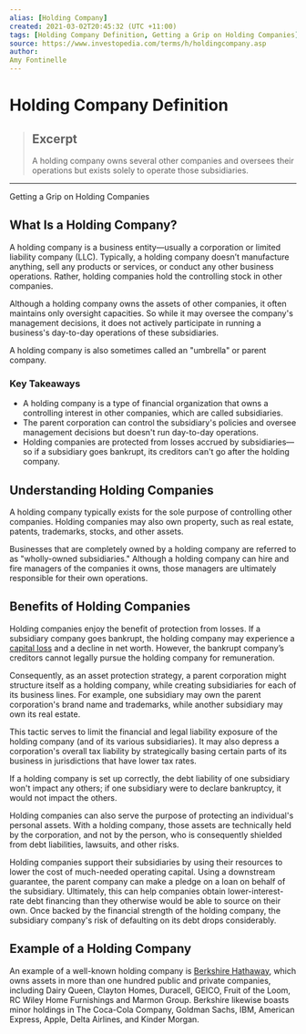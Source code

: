 ```yaml
---
alias: [Holding Company]
created: 2021-03-02T20:45:32 (UTC +11:00)
tags: [Holding Company Definition, Getting a Grip on Holding Companies]
source: https://www.investopedia.com/terms/h/holdingcompany.asp
author: 
Amy Fontinelle
---
```


# Holding Company Definition

> ## Excerpt
> A holding company owns several other companies and oversees their operations but exists solely to operate those subsidiaries.

---

Getting a Grip on Holding Companies
## What Is a Holding Company?

A holding company is a business entity—usually a corporation or limited liability company (LLC). Typically, a holding company doesn’t manufacture anything, sell any products or services, or conduct any other business operations. Rather, holding companies hold the controlling stock in other companies.

Although a holding company owns the assets of other companies, it often maintains only oversight capacities. So while it may oversee the company's management decisions, it does not actively participate in running a business's day-to-day operations of these subsidiaries.

A holding company is also sometimes called an "umbrella" or parent company.

### Key Takeaways

-   A holding company is a type of financial organization that owns a controlling interest in other companies, which are called subsidiaries.
-   The parent corporation can control the subsidiary's policies and oversee management decisions but doesn't run day-to-day operations.
-   Holding companies are protected from losses accrued by subsidiaries—so if a subsidiary goes bankrupt, its creditors can't go after the holding company.

## Understanding Holding Companies

A holding company typically exists for the sole purpose of controlling other companies. Holding companies may also own property, such as real estate, patents, trademarks, stocks, and other assets.

Businesses that are completely owned by a holding company are referred to as "wholly-owned subsidiaries." Although a holding company can hire and fire managers of the companies it owns, those managers are ultimately responsible for their own operations.

## Benefits of Holding Companies

Holding companies enjoy the benefit of protection from losses. If a subsidiary company goes bankrupt, the holding company may experience a [capital loss](https://www.investopedia.com/terms/c/capitalloss.asp) and a decline in net worth. However, the bankrupt company’s creditors cannot legally pursue the holding company for remuneration.

Consequently, as an asset protection strategy, a parent corporation might structure itself as a holding company, while creating subsidiaries for each of its business lines. For example, one subsidiary may own the parent corporation's brand name and trademarks, while another subsidiary may own its real estate.

This tactic serves to limit the financial and legal liability exposure of the holding company (and of its various subsidiaries). It may also depress a corporation's overall tax liability by strategically basing certain parts of its business in jurisdictions that have lower tax rates.

If a holding company is set up correctly, the debt liability of one subsidiary won't impact any others; if one subsidiary were to declare bankruptcy, it would not impact the others.

Holding companies can also serve the purpose of protecting an individual's personal assets. With a holding company, those assets are technically held by the corporation, and not by the person, who is consequently shielded from debt liabilities, lawsuits, and other risks.

Holding companies support their subsidiaries by using their resources to lower the cost of much-needed operating capital. Using a downstream guarantee, the parent company can make a pledge on a loan on behalf of the subsidiary. Ultimately, this can help companies obtain lower-interest-rate debt financing than they otherwise would be able to source on their own. Once backed by the financial strength of the holding company, the subsidiary company's risk of defaulting on its debt drops considerably.

## Example of a Holding Company

An example of a well-known holding company is [Berkshire Hathaway](https://www.investopedia.com/terms/b/berkshire-hathaway.asp), which owns assets in more than one hundred public and private companies, including Dairy Queen, Clayton Homes, Duracell, GEICO, Fruit of the Loom, RC Wiley Home Furnishings and Marmon Group. Berkshire likewise boasts minor holdings in The Coca-Cola Company, Goldman Sachs, IBM, American Express, Apple, Delta Airlines, and Kinder Morgan.
